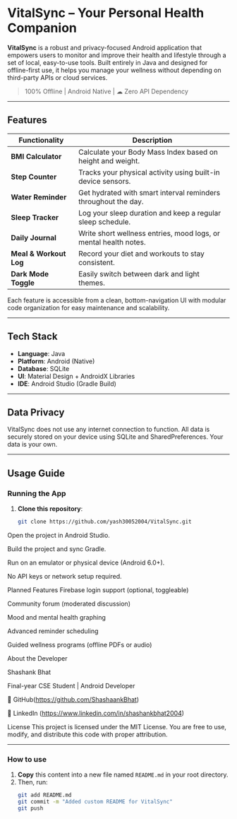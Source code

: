 #  VitalSync – Your Personal Health Companion

**VitalSync** is a robust and privacy-focused Android application that empowers users to monitor and improve their health and lifestyle through a set of local, easy-to-use tools. Built entirely in Java and designed for offline-first use, it helps you manage your wellness without depending on third-party APIs or cloud services.

>  100% Offline |  Android Native | ☁ Zero API Dependency

---

##  Features

| Functionality            | Description |
|--------------------------|-------------|
|  **BMI Calculator**     | Calculate your Body Mass Index based on height and weight. |
|  **Step Counter**       | Tracks your physical activity using built-in device sensors. |
|  **Water Reminder**     | Get hydrated with smart interval reminders throughout the day. |
|  **Sleep Tracker**      | Log your sleep duration and keep a regular sleep schedule. |
|  **Daily Journal**      | Write short wellness entries, mood logs, or mental health notes. |
|  **Meal & Workout Log** | Record your diet and workouts to stay consistent. |
|  **Dark Mode Toggle**   | Easily switch between dark and light themes. |

Each feature is accessible from a clean, bottom-navigation UI with modular code organization for easy maintenance and scalability.

---

##  Tech Stack

- **Language**: Java
- **Platform**: Android (Native)
- **Database**: SQLite
- **UI**: Material Design + AndroidX Libraries
- **IDE**: Android Studio (Gradle Build)


---

##  Data Privacy

VitalSync does not use any internet connection to function. All data is securely stored on your device using SQLite and SharedPreferences. Your data is your own.

---

##  Usage Guide

### Running the App
1. **Clone this repository**:
   ```bash
   git clone https://github.com/yash30052004/VitalSync.git
Open the project in Android Studio.

Build the project and sync Gradle.

Run on an emulator or physical device (Android 6.0+).

No API keys or network setup required.

Planned Features
Firebase login support (optional, toggleable)

Community forum (moderated discussion)

Mood and mental health graphing

Advanced reminder scheduling

Guided wellness programs (offline PDFs or audio)


About the Developer

Shashank Bhat

Final-year CSE Student | Android Developer

🔗 GitHub(https://github.com/ShashaankBhat)

🔗 LinkedIn (https://www.linkedin.com/in/shashankbhat2004)

License
This project is licensed under the MIT License.
You are free to use, modify, and distribute this code with proper attribution.


---

###  How to use

1. **Copy** this content into a new file named `README.md` in your root directory.
2. Then, run:
   ```bash
   git add README.md
   git commit -m "Added custom README for VitalSync"
   git push
